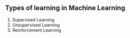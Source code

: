 ## Types of learning in Machine Learning
1. Supervised Learning
2. Unsupervised Learning
3. Reinforcement Learning

